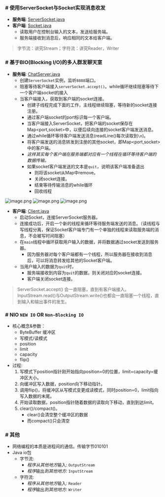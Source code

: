 ### # 使用ServerSocket与Socket实现消息收发
* **服务端**: [ServerSocket.java](src/main/java/com/futao/learn/imooc/chatroom/bio/threads/netty/MyServerSocket.java)
* **客户端**: [Socket.java](src/main/java/com/futao/learn/imooc/chatroom/bio/threads/netty/MyClientSocket.java)
    * 读取用户在控制台输入的文本，发送给服务端。
    * 服务端接收到消息后，响应相同的文本给客户端。


> 字节流：讲究Stream；字符流：讲究Reader，Writer

### # 基于BIO(Blocking I/O)的多人群发聊天室
* **服务端**: [ChatServer.java](src/main/java/com/futao/learn/imooc/chatroom/bio/ChatServer.java)
    * 创建`ServerSocket`实例，监听`8888`端口。
    * 阻塞等待客户端接入`serverSocket.accept()`。while循环继续阻塞等待下一个客户端socket的接入
    * 当客户端接入，获取到客户端的socket连接。
        * 创建子线程完成下面的工作，主线程继续阻塞，等待新的socket连接注册。
        * 通过客户端socket的port标识每一个客户端。
        * 当客户端接入ServerSocket，把客户端的socket保存在Map<port,socket>中，以便后续向连接的socket客户端发送消息。
        * 通过while循环等待客户端发送消息(readLine()每次读取到`\n`)。
        * 将客户端发送的消息转发到注册的其他socket，即Map<port,socket>中的客户端。
        * *这样其实每个客户端在服务端都对应有一个线程在循环等待客户端的数据传输。*
        * 如果socket客户端发送的文本是`quit`，说明该客户端准备退出
            * 则将该socket从Map中remove。
            * 关闭socket连接。
            * 结束等待传输消息的while循环
            * 回收线程
       
![image.png](https://upload-images.jianshu.io/upload_images/1846623-d02e8b83dfb861d6.png?imageMogr2/auto-orient/strip%7CimageView2/2/w/1240)
![image.png](https://upload-images.jianshu.io/upload_images/1846623-f4c36956f31c9bab.png?imageMogr2/auto-orient/strip%7CimageView2/2/w/1240)
![image.png](https://upload-images.jianshu.io/upload_images/1846623-ca834d2ccb22dbe9.png?imageMogr2/auto-orient/strip%7CimageView2/2/w/1240)

* **客户端**: [Client.java](src/main/java/com/futao/learn/imooc/chatroom/bio/Client.java)
    * 启动Socket，连接ServerSocket服务器。
    * 连接成功后，开启一个新的线程来循环等待服务端发送的消息。（读线程与写线程分离，保证Socket客户端专门有一个单独的线程来读取服务端的消息，不会被写时间阻塞）
    * 在`main`线程中循环获取用户输入的数据，并将数据通过socket发送到服务器。
        * 因为服务器对每个客户端都有一个线程，所以服务器在接收到消息后，可以将消息转发给其他的Socket客户端。
    * 当用户输入的数据为`quit`时，
        * 服务端接收到内容为`quit`的数据，则关闭对应的socket连接。
        * 客户端关闭socket连接。
        
> ServerSocket.accept() 会一直阻塞，直到有客户端接入。
> InputStream.read()与OutputStream.write()也都会一直阻塞一个线程，直到输入和输出事件的发生。

### # NIO `NEW IO` OR `Non-Blocking IO`
* 核心概念&参数：
    * ByteBuffer 缓冲区
    * 写模式/读模式
    * position
    * limit
    * capacity
    * flip()
* 过程:
    1. 写模式下position指针刚开始指向position=0的位置，limit=capacity=缓冲区大小。
    2. 向缓冲区写入数据，position向下移动指针。
    3. 调用flip()，将缓冲区从写模式变更成读模式，同时position=0，limit指向写入数据的末尾。
    4. 开始读取数据，position指针随着数据的读取向下移动，直到到达limit。
    5. clear()/compact()。
        * clear()会清空整个缓冲区的数据
        * 而compact()只会清空
    


### # 其他
* 网络编程的本质是进程间的通信。传输字节010101
* Java io包
    * 字节流: 
        * *程序从其他地方*输入: `OutputStream`
        * *程序*输出*到其他地方*: `InputStream`
    * 字符流:
        * *程序从其他地方*输入: `Reader`
        * *程序*输出*到其他地方*: `Writer`
